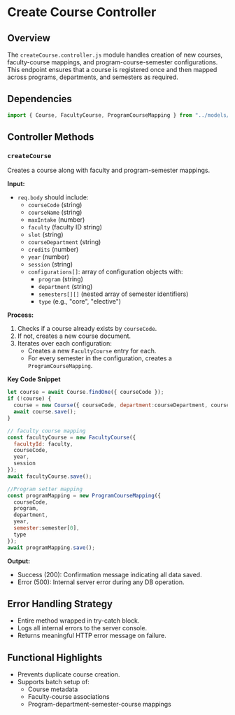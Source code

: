 # Create Course Controller

## Overview

The `createCourse.controller.js` module handles creation of new courses, faculty-course mappings, and program-course-semester configurations. This endpoint ensures that a course is registered once and then mapped across programs, departments, and semesters as required.

## Dependencies

```javascript
import { Course, FacultyCourse, ProgramCourseMapping } from "../models/course.model.js";`
```

## Controller Methods

### `createCourse`
Creates a course along with faculty and program-semester mappings.

**Input:**
-   `req.body` should include:
    -   `courseCode` (string)
    -   `courseName` (string)
    -   `maxIntake` (number)
    -   `faculty` (faculty ID string)
    -   `slot` (string)
    -   `courseDepartment` (string)
    -   `credits` (number)
    -   `year` (number)
    -   `session` (string)
    -   `configurations[]`: array of configuration objects with:
        -   `program` (string)
        -   `department` (string)
        -   `semesters[][]` (nested array of semester identifiers)
        -   `type` (e.g., "core", "elective")

**Process:**
1.  Checks if a course already exists by `courseCode`.
2.  If not, creates a new course document.
3.  Iterates over each configuration:
    -   Creates a new `FacultyCourse` entry for each.
    -   For every semester in the configuration, creates a `ProgramCourseMapping`.

    
**Key Code Snippet**
```javascript
let course = await Course.findOne({ courseCode });
if (!course) {
  course = new Course({ courseCode, department:courseDepartment, courseName, maxIntake, slot, credits });
  await course.save();
}

// faculty course mapping
const facultyCourse = new FacultyCourse({
  facultyId: faculty,
  courseCode,
  year,
  session
});
await facultyCourse.save();

//Program setter mapping
const programMapping = new ProgramCourseMapping({
  courseCode,
  program,
  department,
  year,
  semester:semester[0],
  type
});
await programMapping.save();
```

**Output:**
-   Success (200): Confirmation message indicating all data saved.
-   Error (500): Internal server error during any DB operation.

## Error Handling Strategy

-   Entire method wrapped in try-catch block.
-   Logs all internal errors to the server console.
-   Returns meaningful HTTP error message on failure.

## Functional Highlights

-   Prevents duplicate course creation.
-   Supports batch setup of:
    -   Course metadata
    -   Faculty-course associations
    -   Program-department-semester-course mappings